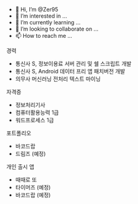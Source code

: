 - 👋 Hi, I’m @Zer95
- 👀 I’m interested in ...
- 🌱 I’m currently learning ...
- 💞️ I’m looking to collaborate on ...
- 📫 How to reach me ...



경력

- 통신사 S, 정보이용료 서버 관리 및 쉘 스크립트 개발
- 통신사 S, Android 데이터 프리 앱 패치버전 개발
- 의무사 머신러닝 전처리 텍스트 마이닝


자격증

- 정보처리기사
- 컴퓨터활용능력 1급
- 워드프로세스 1급


포트폴리오

- 바코드랍
- 드림즈 (예정)


개인 출시 앱

- 때때로 또
- 타이머즈 (예정)
- 바코드랍 (예정)
